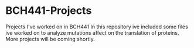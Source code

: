 # BCH441-Projects
Projects I've worked on in BCH441
In this repository ive included some files ive worked on to analyze
mutations affect on the translation of proteins. More projects will
be coming shortly.
